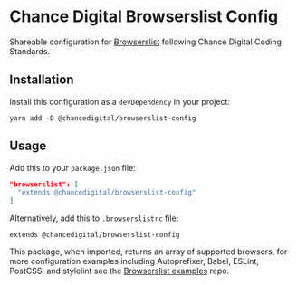 # Chance Digital Browserslist Config

Shareable configuration for [Browserslist](https://www.npmjs.com/package/browserslist) following Chance Digital Coding Standards.

## Installation

Install this configuration as a `devDependency` in your project:

```shell
yarn add -D @chancedigital/browserslist-config
```

## Usage

Add this to your `package.json` file:

```json
"browserslist": [
  "extends @chancedigital/browserslist-config"
]
```

Alternatively, add this to `.browserslistrc` file:

```
extends @chancedigital/browserslist-config
```

This package, when imported, returns an array of supported browsers, for more configuration examples including Autoprefixer, Babel, ESLint, PostCSS, and stylelint see the [Browserslist examples](https://github.com/ai/browserslist-example#browserslist-example) repo.
